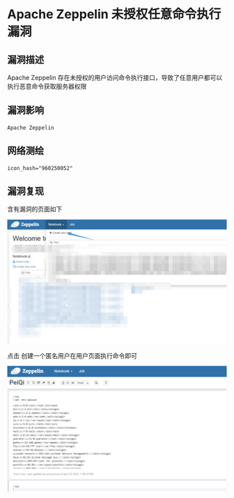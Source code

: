 # Apache Zeppelin 未授权任意命令执行漏洞

## 漏洞描述

Apache Zeppelin 存在未授权的用户访问命令执行接口，导致了任意用户都可以执行恶意命令获取服务器权限

## 漏洞影响

```
Apache Zeppelin
```

## 网络测绘

```
icon_hash="960250052"
```

## 漏洞复现

含有漏洞的页面如下

![image-20220209122046358](images/202202091220423.png)



点击 创建一个匿名用户在用户页面执行命令即可

![image-20220209122110291](images/202202091221386.png)